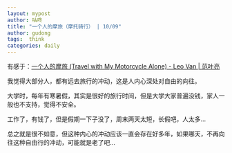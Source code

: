 ```yaml
---
layout: mypost
author: 咕咚
title: "一个人的摩旅（摩托骑行） | 10/09"
author: gudong
tags:  think
categories: daily
---
```


有感于：[一个人的摩旅 \(Travel with My Motorcycle Alone\) \- Leo Van \| 范叶亮](https://leovan.me/cn/2021/10/travel-with-my-motorcycle-alone/)

我觉得大部分人，都有远去旅行的冲动，这是人内心深处对自由的向往。

大学时，每年有寒暑假，其实是很好的旅行时间，但是大学大家普遍没钱，家人一般也不支持，觉得不安全。

工作了，有钱了，但是假期一下子没了，周末两天太短，长假吧，人太多…

总之就是很不如意，但这种内心的冲动应该一直会存在好多年，如果哪天，不再向往这种自由行的冲动，可能就是老了吧…